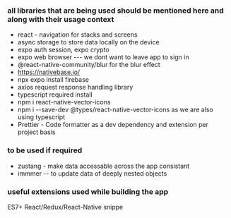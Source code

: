 ### all libraries that are being used should be mentioned here and along with their usage context
* react - navigation for stacks and screens 
* async storage to store data locally on the device
* expo auth session, expo crypto 
* expo web browser  --- we dont want to leave app to sign in
* @react-native-community/blur for the blur effect
* https://nativebase.io/
* npx expo install firebase
* axios request response handling library
* typescript required install 
* npm i react-native-vector-icons 
* npm i --save-dev @types/react-native-vector-icons as we are also using typescript
* Prettier - Code formatter as a dev dependency and extension per project basis
### to be used if required
* zustang - make data accessable across the app consistant
* immmer --  to update data of deeply nested objects
### useful extensions used while building the app
ES7+ React/Redux/React-Native snippe